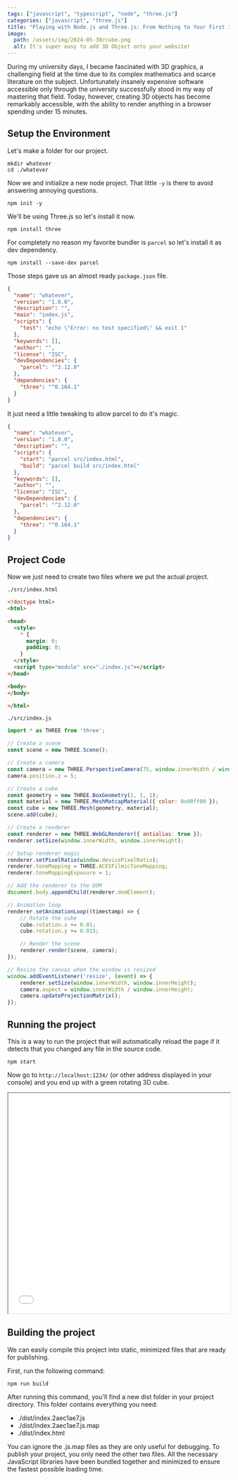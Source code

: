 ```yaml
---
tags: ["javascript", "typescript", "node", "three.js"]
categories: ["javascript", "three.js"]
title: "Playing with Node.js and Three.js: From Nothing to Your First 3D Web Project in 15 Minutes"
image:
  path: /assets/img/2024-05-30/cube.png
  alt: It's super easy to add 3D Object onto your website!
---
```

During my university days, I became fascinated with 3D graphics, a challenging field at the time due to its complex mathematics and scarce literature on the subject. Unfortunately insanely expensive software accessible only through the university successfully stood in my way of mastering that field. Today, however, creating 3D objects has become remarkably accessible, with the ability to render anything in a browser spending under 15 minutes.

## Setup the Environment

Let's make a folder for our project.

```console
mkdir whatever
cd ./whatever
```

Now we and initialize a new node project. That little `-y` is there to avoid answering annoying questions.

```console
npm init -y
```

We'll be using Three.js so let's install it now.

```console
npm install three
```

For completely no reason my favorite bundler is `parcel` so let's install it as dev dependency. 

```console
npm install --save-dev parcel
```
Those steps gave us an almost ready `package.json` file.

```json
{
  "name": "whatever",
  "version": "1.0.0",
  "description": "",
  "main": "index.js",
  "scripts": {
    "test": "echo \"Error: no test specified\" && exit 1"
  },
  "keywords": [],
  "author": "",
  "license": "ISC",
  "devDependencies": {
    "parcel": "^2.12.0"
  },
  "dependencies": {
    "three": "^0.164.1"
  }
}
```
It just need a little tweaking to allow parcel to do it's magic.

```json
{
  "name": "whatever",
  "version": "1.0.0",
  "description": "",
  "scripts": {
    "start": "parcel src/index.html", 
    "build": "parcel build src/index.html"
  },
  "keywords": [],
  "author": "",
  "license": "ISC",
  "devDependencies": {
    "parcel": "^2.12.0"
  },
  "dependencies": {
    "three": "^0.164.1"
  }
}
```

## Project Code

Now we just need to create two files where we put the actual project.

 `./src/index.html`
```html
<!doctype html>
<html>

<head>
  <style>
    * {
      margin: 0;
      padding: 0;
    }
  </style>
  <script type="module" src="./index.js"></script>
</head>

<body>
</body>

</html>
```

`./src/index.js`
```javascript
import * as THREE from 'three';

// Create a scene
const scene = new THREE.Scene();

// Create a camera
const camera = new THREE.PerspectiveCamera(75, window.innerWidth / window.innerHeight, 0.1, 1000);
camera.position.z = 5;

// Create a cube
const geometry = new THREE.BoxGeometry(1, 1, 1);
const material = new THREE.MeshMatcapMaterial({ color: 0x00ff00 });
const cube = new THREE.Mesh(geometry, material);
scene.add(cube);

// Create a renderer
const renderer = new THREE.WebGLRenderer({ antialias: true });
renderer.setSize(window.innerWidth, window.innerHeight);

// Setup renderer magic
renderer.setPixelRatio(window.devicePixelRatio);
renderer.toneMapping = THREE.ACESFilmicToneMapping;
renderer.toneMappingExposure = 1;

// Add the renderer to the DOM
document.body.appendChild(renderer.domElement);

// Animation loop
renderer.setAnimationLoop((timestamp) => {
    // Rotate the cube
    cube.rotation.x += 0.01;
    cube.rotation.y += 0.015;

    // Render the scene
    renderer.render(scene, camera);
});

// Resize the canvas when the window is resized
window.addEventListener('resize', (event) => {
    renderer.setSize(window.innerWidth, window.innerHeight);
    camera.aspect = window.innerWidth / window.innerHeight;
    camera.updateProjectionMatrix();
});

```
## Running the project

This is a way to run the project that will automatically reload the page if it detects that you changed any file in the source code.

```console
npm start
```

Now go to `http://localhost:1234/` (or other address displayed in your console) and you end up with a green rotating 3D cube.

<iframe src="/assets/show/2024-05-30/cube.html" width="100%" height="500px"></iframe>

## Building the project

We can easily compile this project into static, minimized files that are ready for publishing.

First, run the following command:

```console
npm run build
```

After running this command, you'll find a new dist folder in your project directory. This folder contains everything you need:

- ./dist/index.2aec1ae7.js
- ./dist/index.2aec1ae7.js.map
- ./dist/index.html

You can ignore the .js.map files as they are only useful for debugging. To publish your project, you only need the other two files. All the necessary JavaScript libraries have been bundled together and minimized to ensure the fastest possible loading time.